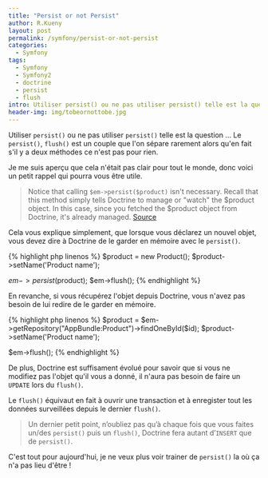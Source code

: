 ```yaml
---
title: "Persist or not Persist"
author: R.Kueny
layout: post
permalink: /symfony/persist-or-not-persist
categories:
  - Symfony
tags:
  - Symfony
  - Symfony2
  - doctrine
  - persist
  - flush
intro: Utiliser persist() ou ne pas utiliser persist() telle est la question ... Le persist(), flush() est un couple que l'on sépare rarement alors que ...
header-img: img/tobeornottobe.jpg
---
```


Utiliser `persist()` ou ne pas utiliser `persist()` telle est la question ... Le `persist()`, `flush()` est un couple que l'on sépare rarement alors qu'en fait s'il y a deux méthodes ce n'est pas pour rien.

Je me suis aperçu que cela n'était pas clair pour tout le monde, donc voici un petit rappel qui pourra vous être utile.

> Notice that calling `$em->persist($product)` isn't necessary. 
> Recall that this method simply tells Doctrine to manage or "watch" the $product object. 
> In this case, since you fetched the $product object from Doctrine, it's already managed.
> [Source](http://symfony.com/doc/current/book/doctrine.html#updating-an-object)

Cela vous explique simplement, que lorsque vous déclarez un nouvel objet, vous devez dire à Doctrine de le garder en mémoire 
avec le `persist()`. 

{% highlight php linenos %}
$product = new Product();
$product->setName('Product name');

$em->persist($product);
$em->flush();
{% endhighlight %}

En revanche, si vous récupérez l'objet depuis Doctrine, vous n'avez pas besoin de lui redire de le garder en mémoire.

{% highlight php linenos %}
$product = $em->getRepository("AppBundle:Product")->findOneById($id);
$product->setName('Product name');

$em->flush();
{% endhighlight %}

De plus, Doctrine est suffisament évolué pour savoir que si vous ne modifiez pas l'objet qu'il vous a donné, il n'aura pas 
besoin de faire un `UPDATE` lors du `flush()`.

Le `flush()` équivaut en fait à ouvrir une transaction et à enregister tout les données surveillées depuis le dernier `flush()`.

> Un dernier petit point, n’oubliez pas qu’à chaque fois que vous faites un/des 
> `persist()` puis un `flush()`, Doctrine fera autant d’`INSERT` que de `persist()`.

C'est tout pour aujourd'hui, je ne veux plus voir trainer de `persist()` la où ça n'a pas lieu d'être !
